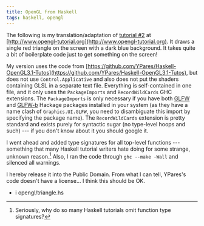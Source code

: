 ```yaml
---
title: OpenGL from Haskell
tags: haskell, opengl
---
```


The following is my translation/adaptation of [tutorial #2](http://www.opengl-tutorial.org/beginners-tutorials/tutorial-2-the-first-triangle/) at [http://www.opengl-tutorial.org](http://www.opengl-tutorial.org).
It draws a single red triangle on the screen with a dark blue background.
It takes quite a bit of boilerplate code just to get something on the screen!

My version uses the code from [https://github.com/YPares/Haskell-OpenGL3.1-Tutos](https://github.com/YPares/Haskell-OpenGL3.1-Tutos), but does not use `Control.Applicative` and also does not put the shaders containing GLSL in a separate text file.
Everything is self-contained in one file, and it only uses the `PackageImports` and `RecordWildCards` GHC extensions.
The `PackageImports` is only necessary if you have both [GLFW](http://hackage.haskell.org/package/GLFW) and [GLFW-b](http://hackage.haskell.org/package/GLFW-b) Hackage packages installed in your system (as they have a name clash of `Graphics.UI.GLFW`, you need to disambiguate this import by specifying the package name).
The `RecordWildCards` extension is pretty standard and exists purely for syntactic sugar (no type-level hoops and such) --- if you don't know about it you should google it.

I went ahead and added type signatures for all top-level functions --- something that many Haskell tutorial writers hate doing for some strange, unknown reason.[^1]
Also, I ran the code through `ghc --make -Wall` and silenced all warnings.

I hereby release it into the Public Domain.
From what I can tell, YPares's code doesn't have a license... I think this should be OK.

- i opengl/triangle.hs

[^1]: Seriously, why do so many Haskell tutorials omit function type signatures?
